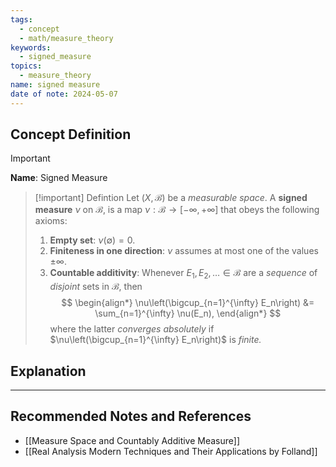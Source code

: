 ```yaml
---
tags:
  - concept
  - math/measure_theory
keywords:
  - signed_measure
topics:
  - measure_theory
name: signed measure
date of note: 2024-05-07
---
```


## Concept Definition

>[!important]
>**Name**: Signed Measure


>[!important] Defintion
>Let $(X, \mathscr{B})$ be a *measurable space*. A **signed measure** $\nu$ on $\mathscr{B}$, is a map $\nu: \mathscr{B} \rightarrow [-\infty, +\infty]$ that obeys the following axioms:
> 
> 1. **Empty set**: $\nu(\emptyset) = 0$.
> 2. **Finiteness in one direction**:  $\nu$ assumes at most one of the values $\pm \infty.$
> 3. **Countable additivity**: Whenever $E_1, E_2, \ldots \in \mathscr{B}$ are a *sequence* of *disjoint* sets in $\mathscr{B}$, then 
> $$
> \begin{align*}
> \nu\left(\bigcup_{n=1}^{\infty} E_n\right) &= \sum_{n=1}^{\infty} \nu(E_n),
> \end{align*}
> $$
> where the latter *converges absolutely* if $\nu\left(\bigcup_{n=1}^{\infty} E_n\right)$ is *finite.*



## Explanation






-----------
##  Recommended Notes and References

- [[Measure Space and Countably Additive Measure]]
- [[Real Analysis Modern Techniques and Their Applications by Folland]]